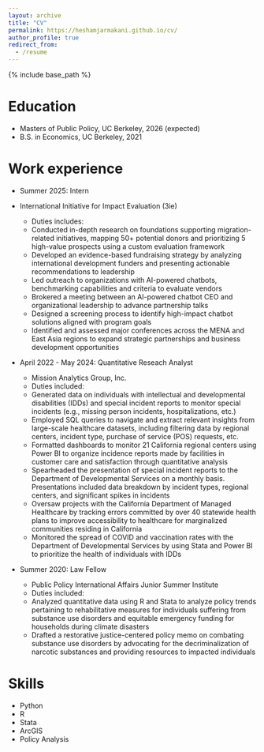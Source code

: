 ```yaml
---
layout: archive
title: "CV"
permalink: https://heshamjarmakani.github.io/cv/
author_profile: true
redirect_from:
  - /resume
---
```


{% include base_path %}

Education
======
* Masters of Public Policy, UC Berkeley, 2026 (expected)
* B.S. in Economics, UC Berkeley, 2021 

Work experience
======
* Summer 2025: Intern
* International Initiative for Impact Evaluation (3ie)
  * Duties includes:
  *   Conducted in-depth research on foundations supporting migration-related initiatives, mapping 50+ potential donors and prioritizing 5 high-value prospects using a custom evaluation framework
  *   Developed an evidence-based fundraising strategy by analyzing international development funders and presenting actionable recommendations to leadership
  *   Led outreach to organizations with AI-powered chatbots, benchmarking capabilities and criteria to evaluate vendors
  *   Brokered a meeting between an AI-powered chatbot CEO and organizational leadership to advance partnership talks
  *   Designed a screening process to identify high-impact chatbot solutions aligned with program goals
  *   Identified and assessed major conferences across the MENA and East Asia regions to expand strategic partnerships and business development opportunities

* April 2022 - May 2024: Quantitative Reseach Analyst
  * Mission Analytics Group, Inc.
  * Duties included:
  *   Generated data on individuals with intellectual and developmental disabilities (IDDs) and special incident reports to monitor special incidents (e.g., missing person incidents, hospitalizations, etc.)
  *   Employed SQL queries to navigate and extract relevant insights from large-scale healthcare datasets, including filtering data by regional centers, incident type, purchase of service (POS) requests, etc.
  *   Formatted dashboards to monitor 21 California regional centers using Power BI to organize incidence reports made by facilities in customer care and satisfaction through quantitative analysis
  *   Spearheaded the presentation of special incident reports to the Department of Developmental Services on a monthly basis. Presentations included data breakdown by incident types, regional centers, and significant spikes in incidents
  *   Oversaw projects with the California Department of Managed Healthcare by tracking errors committed by over 40 statewide health plans to improve accessibility to healthcare for marginalized communities residing in California
  *   Monitored the spread of COVID and vaccination rates with the Department of Developmental Services by using Stata and Power BI to prioritize the health of individuals with IDDs
  

* Summer 2020: Law Fellow
  * Public Policy International Affairs Junior Summer Institute
  * Duties included:
  *   Analyzed quantitative data using R and Stata to analyze policy trends pertaining to rehabilitative measures for individuals suffering from substance use disorders and equitable emergency funding for households during climate disasters
  *   Drafted a restorative justice-centered policy memo on combating substance use disorders by advocating for the decriminalization of narcotic substances and providing resources to impacted individuals
  
  
Skills
======
* Python
* R
* Stata
* ArcGIS
* Policy Analysis
  
